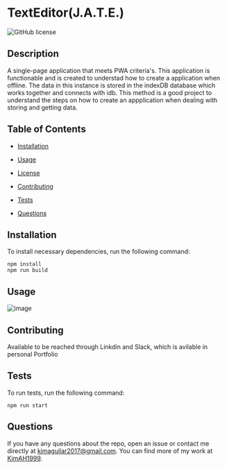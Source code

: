 # TextEditor(J.A.T.E.)
![GitHub license](https://img.shields.io/badge/license-MIT-blue.svg)

## Description

A single-page application that meets PWA criteria's. This application is functionable and is created to understad how to create a application when offline. The data in this instance is stored in the indexDB database which works together and connects with idb. This method is a good project to understand the steps on how to create an appplication when dealing with storing and getting data.

## Table of Contents 

* [Installation](#installation)

* [Usage](#usage)

* [License](#license)

* [Contributing](#contributing)

* [Tests](#tests)

* [Questions](#questions)

## Installation

To install necessary dependencies, run the following command:

```
npm install         
npm run build
```

## Usage

![image](https://user-images.githubusercontent.com/87666809/153778482-2d062a54-356a-4897-9ec1-984258772128.png)
  
## Contributing

Available to be reached through Linkdin and Slack, which is avilable in personal Portfolio

## Tests

To run tests, run the following command:

```
npm run start
```

## Questions

If you have any questions about the repo, open an issue or contact me directly at kimaguilar2017@gmail.com. You can find more of my work at [KimAH1999](https://github.com/KimAH1999/).

